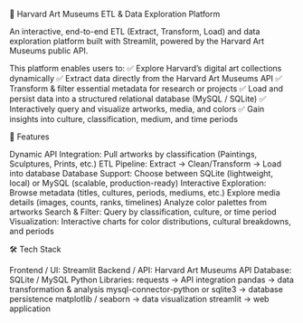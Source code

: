 🎨 Harvard Art Museums ETL & Data Exploration Platform

An interactive, end-to-end ETL (Extract, Transform, Load) and data exploration platform built with Streamlit, powered by the Harvard Art Museums public API.

This platform enables users to:
✅ Explore Harvard’s digital art collections dynamically
✅ Extract data directly from the Harvard Art Museums API
✅ Transform & filter essential metadata for research or projects
✅ Load and persist data into a structured relational database (MySQL / SQLite)
✅ Interactively query and visualize artworks, media, and colors
✅ Gain insights into culture, classification, medium, and time periods

🚀 Features

Dynamic API Integration: Pull artworks by classification (Paintings, Sculptures, Prints, etc.)
ETL Pipeline: Extract → Clean/Transform → Load into database
Database Support: Choose between SQLite (lightweight, local) or MySQL (scalable, production-ready)
Interactive Exploration:
Browse metadata (titles, cultures, periods, mediums, etc.)
Explore media details (images, counts, ranks, timelines)
Analyze color palettes from artworks
Search & Filter: Query by classification, culture, or time period
Visualization: Interactive charts for color distributions, cultural breakdowns, and periods

🛠️ Tech Stack

Frontend / UI: Streamlit
Backend / API: Harvard Art Museums API
Database: SQLite / MySQL
Python Libraries:
requests → API integration
pandas → data transformation & analysis
mysql-connector-python or sqlite3 → database persistence
matplotlib / seaborn → data visualization
streamlit → web application
